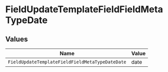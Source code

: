# FieldUpdateTemplateFieldFieldMetaTypeDate


## Values

| Name                                            | Value                                           |
| ----------------------------------------------- | ----------------------------------------------- |
| `FieldUpdateTemplateFieldFieldMetaTypeDateDate` | date                                            |